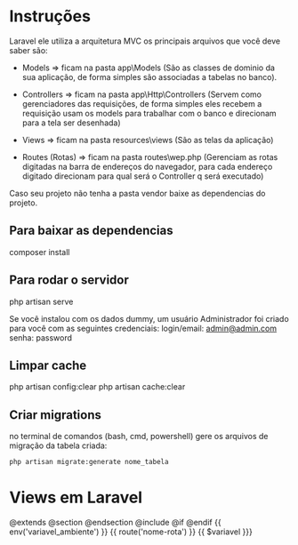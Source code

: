 # Instruções
Laravel ele utiliza a arquitetura MVC os principais arquivos que você deve saber são: 
- Models => ficam na pasta app\Models (São as classes de dominio da sua aplicação, de forma simples são associadas a tabelas no banco).

- Controllers => ficam na pasta app\Http\Controllers (Servem como gerenciadores das requisições, de forma simples eles recebem a requisição usam os models para trabalhar com o banco e direcionam para a tela ser desenhada)

- Views => ficam na pasta resources\views (São as telas da aplicação)

- Routes (Rotas) => ficam na pasta routes\wep.php (Gerenciam as rotas digitadas na barra de endereços do navegador, para cada endereço digitado direcionam para qual será o Controller q será executado)

Caso seu projeto não tenha a pasta vendor baixe as dependencias do projeto.

## Para baixar as dependencias
composer install

## Para rodar o servidor
php artisan serve

Se você instalou com os dados dummy, um usuário Administrador foi criado para você com as seguintes credenciais:
login/email: admin@admin.com
senha: password

## Limpar cache
php artisan config:clear
php artisan cache:clear

## Criar migrations
no terminal de comandos (bash, cmd, powershell) gere os arquivos de migração da tabela criada:
```bash
php artisan migrate:generate nome_tabela
```

# Views em Laravel
@extends
@section  @endsection
@include 
@if @endif
{{ env('variavel_ambiente') }}
{{ route('nome-rota') }}
{{ $variavel }}}
